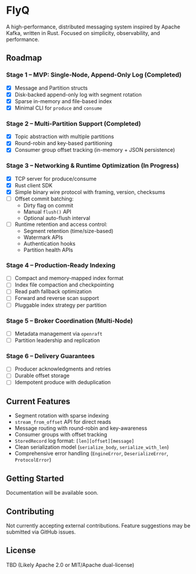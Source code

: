 # FlyQ

A high-performance, distributed messaging system inspired by Apache Kafka, written in Rust. Focused on simplicity, observability, and performance.

## Roadmap

### Stage 1 – MVP: Single-Node, Append-Only Log (Completed)
- [x] Message and Partition structs  
- [x] Disk-backed append-only log with segment rotation  
- [x] Sparse in-memory and file-based index  
- [x] Minimal CLI for `produce` and `consume`

### Stage 2 – Multi-Partition Support (Completed)
- [x] Topic abstraction with multiple partitions  
- [x] Round-robin and key-based partitioning  
- [x] Consumer group offset tracking (in-memory + JSON persistence)

### Stage 3 – Networking & Runtime Optimization (In Progress)
- [x] TCP server for produce/consume  
- [x] Rust client SDK  
- [x] Simple binary wire protocol with framing, version, checksums  
- [ ] Offset commit batching:  
  - Dirty flag on commit  
  - Manual `flush()` API  
  - Optional auto-flush interval  
- [ ] Runtime retention and access control:  
  - Segment retention (time/size-based)  
  - Watermark APIs  
  - Authentication hooks  
  - Partition health APIs  

### Stage 4 – Production-Ready Indexing
- [ ] Compact and memory-mapped index format  
- [ ] Index file compaction and checkpointing  
- [ ] Read path fallback optimization  
- [ ] Forward and reverse scan support  
- [ ] Pluggable index strategy per partition  

### Stage 5 – Broker Coordination (Multi-Node)
- [ ] Metadata management via `openraft`  
- [ ] Partition leadership and replication  

### Stage 6 – Delivery Guarantees
- [ ] Producer acknowledgments and retries  
- [ ] Durable offset storage  
- [ ] Idempotent produce with deduplication  

## Current Features
- Segment rotation with sparse indexing  
- `stream_from_offset` API for direct reads  
- Message routing with round-robin and key-awareness  
- Consumer groups with offset tracking  
- `StoredRecord` log format: `[len][offset][message]`  
- Clean serialization model (`serialize_body`, `serialize_with_len`)  
- Comprehensive error handling (`EngineError`, `DeserializeError`, `ProtocolError`)  

## Getting Started
Documentation will be available soon.

## Contributing
Not currently accepting external contributions. Feature suggestions may be submitted via GitHub issues.

## License
TBD (Likely Apache 2.0 or MIT/Apache dual-license)
